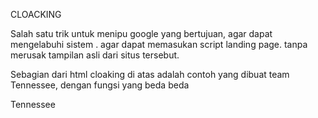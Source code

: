 <p>CLOACKING</p>
<p> Salah satu trik untuk menipu google yang bertujuan, agar dapat mengelabuhi sistem . agar dapat
memasukan script landing page. tanpa merusak tampilan asli dari situs tersebut.</p>

<P>Sebagian dari html cloaking di atas adalah contoh yang dibuat team Tennessee, dengan fungsi yang beda
beda</P>

<p>Tennessee</p>

